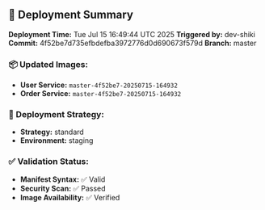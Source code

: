 ## 🚀 Deployment Summary

**Deployment Time:** Tue Jul 15 16:49:44 UTC 2025
**Triggered by:** dev-shiki
**Commit:** 4f52be7d735efbdefba3972776d0d690673f579d
**Branch:** master

### 📦 Updated Images:
- **User Service:** `master-4f52be7-20250715-164932`
- **Order Service:** `master-4f52be7-20250715-164932`

### 🎯 Deployment Strategy:
- **Strategy:** standard
- **Environment:** staging

### ✅ Validation Status:
- **Manifest Syntax:** ✅ Valid
- **Security Scan:** ✅ Passed
- **Image Availability:** ✅ Verified
